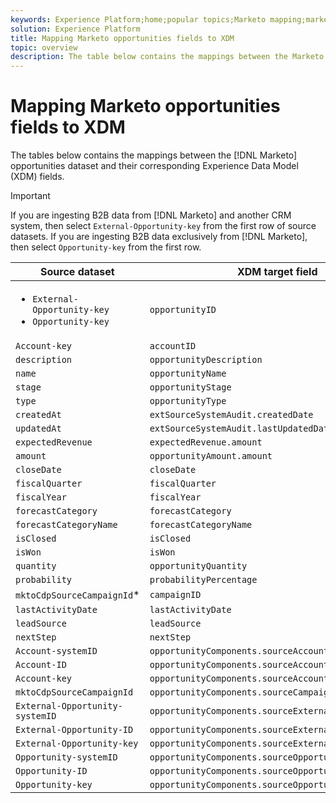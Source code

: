 ```yaml
---
keywords: Experience Platform;home;popular topics;Marketo mapping;marketo mapping
solution: Experience Platform
title: Mapping Marketo opportunities fields to XDM
topic: overview
description: The table below contains the mappings between the Marketo Opportunities dataset and their corresponding XDM fields.
---
```


# Mapping Marketo opportunities fields to XDM

The tables below contains the mappings between the [!DNL Marketo] opportunities dataset and their corresponding Experience Data Model (XDM) fields.

>[!IMPORTANT]
>
>If you are ingesting B2B data from [!DNL Marketo] and another CRM system, then select `External-Opportunity-key` from the first row of source datasets. If you are ingesting B2B data exclusively from [!DNL Marketo], then select `Opportunity-key` from the first row.

| Source dataset | XDM target field |
| -------------- | ---------------- |
| <ul><li>`External-Opportunity-key`</li><li>`Opportunity-key`</li></ul> | `opportunityID` |
| `Account-key` | `accountID` |
| `description` | `opportunityDescription` |
| `name` | `opportunityName` |
| `stage` | `opportunityStage` |
| `type` | `opportunityType` |
| `createdAt` | `extSourceSystemAudit.createdDate` |
| `updatedAt` | `extSourceSystemAudit.lastUpdatedDate` |
| `expectedRevenue` | `expectedRevenue.amount` |
| `amount` | `opportunityAmount.amount` |
| `closeDate` | `closeDate` |
| `fiscalQuarter` | `fiscalQuarter` |
| `fiscalYear` | `fiscalYear` |
| `forecastCategory` | `forecastCategory` |
| `forecastCategoryName` | `forecastCategoryName` |
| `isClosed` | `isClosed` |
| `isWon` | `isWon` |
| `quantity` | `opportunityQuantity` |
| `probability` | `probabilityPercentage` |
| `mktoCdpSourceCampaignId`* | `campaignID` |
| `lastActivityDate` | `lastActivityDate` |
| `leadSource` | `leadSource` |
| `nextStep` | `nextStep` |
| `Account-systemID` | `opportunityComponents.sourceAccountID.systemID` |
| `Account-ID` | `opportunityComponents.sourceAccountID.ID` |
| `Account-key` | `opportunityComponents.sourceAccountID.key` |
| `mktoCdpSourceCampaignId` | `opportunityComponents.sourceCampaignID.ID` |
| `External-Opportunity-systemID` | `opportunityComponents.sourceExternalID.systemID` |
| `External-Opportunity-ID` | `opportunityComponents.sourceExternalID.ID` |
| `External-Opportunity-key` | `opportunityComponents.sourceExternalID.key` |
| `Opportunity-systemID` | `opportunityComponents.sourceOpportunityID.systemID` |
| `Opportunity-ID` | `opportunityComponents.sourceOpportunityID.ID` |
| `Opportunity-key` | `opportunityComponents.sourceOpportunityID.key` |
